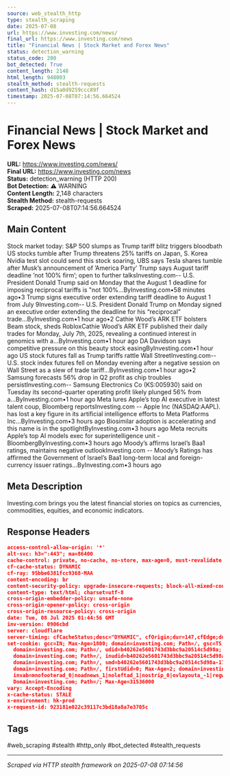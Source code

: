 ```yaml
---
source: web_stealth_http
type: stealth_scraping
date: 2025-07-08
url: https://www.investing.com/news/
final_url: https://www.investing.com/news
title: "Financial News | Stock Market and Forex News"
status: detection_warning
status_code: 200
bot_detected: True
content_length: 2148
html_length: 948003
stealth_method: stealth-requests
content_hash: d15a0d9259ccc89f
timestamp: 2025-07-08T07:14:56.664524
---
```


# Financial News | Stock Market and Forex News

**URL:** https://www.investing.com/news/  
**Final URL:** https://www.investing.com/news  
**Status:** detection_warning (HTTP 200)  
**Bot Detection:** ⚠️ WARNING  
**Content Length:** 2,148 characters  
**Stealth Method:** stealth-requests  
**Scraped:** 2025-07-08T07:14:56.664524  

## Main Content

Stock market today: S&P 500 slumps as Trump tariff blitz triggers bloodbath US stocks tumble after Trump threatens 25% tariffs on Japan, S. Korea Nvidia test slot could send this stock soaring, UBS says Tesla shares tumble after Musk’s announcement of ’America Party’ Trump says August tariff deadline ’not 100% firm’; open to further talksInvesting.com-- U.S. President Donald Trump said on Monday that the August 1 deadline for imposing reciprocal tariffs is "not 100%...ByInvesting.com•58 minutes ago•3 Trump signs executive order extending tariff deadline to August 1 from July 9Investing.com-- U.S. President Donald Trump on Monday signed an executive order extending the deadline for his “reciprocal” trade...ByInvesting.com•1 hour ago•2 Cathie Wood’s ARK ETF bolsters Beam stock, sheds RobloxCathie Wood’s ARK ETF published their daily trades for Monday, July 7th, 2025, revealing a continued interest in genomics with a...ByInvesting.com•1 hour ago DA Davidson says competitive pressure on this beauty stock easingByInvesting.com•1 hour ago US stock futures fall as Trump tariffs rattle Wall StreetInvesting.com-- U.S. stock index futures fell on Monday evening after a negative session on Wall Street as a slew of trade tariff...ByInvesting.com•1 hour ago•2 Samsung forecasts 56% drop in Q2 profit as chip troubles persistInvesting.com-- Samsung Electronics Co (KS:005930) said on Tuesday its second-quarter operating profit likely plunged 56% from a...ByInvesting.com•1 hour ago Meta lures Apple’s top AI executive in latest talent coup, Bloomberg reportsInvesting.com -- Apple Inc (NASDAQ:AAPL). has lost a key figure in its artificial intelligence efforts to Meta Platforms Inc...ByInvesting.com•3 hours ago Biosimilar adoption is accelerating and this name is in the spotlightByInvesting.com•3 hours ago Meta recruits Apple’s top AI models exec for superintelligence unit - BloombergByInvesting.com•3 hours ago Moody’s affirms Israel’s Baa1 ratings, maintains negative outlookInvesting.com -- Moody’s Ratings has affirmed the Government of Israel’s Baa1 long-term local and foreign-currency issuer ratings...ByInvesting.com•3 hours ago

## Meta Description

Investing.com brings you the latest financial stories on topics as currencies, commodities, equities, and economic indicators.






## Response Headers

```json
access-control-allow-origin: '*'
alt-svc: h3=":443"; ma=86400
cache-control: private, no-cache, no-store, max-age=0, must-revalidate
cf-cache-status: DYNAMIC
cf-ray: 95bbe6381fcc9368-MAA
content-encoding: br
content-security-policy: upgrade-insecure-requests; block-all-mixed-content
content-type: text/html; charset=utf-8
cross-origin-embedder-policy: unsafe-none
cross-origin-opener-policy: cross-origin
cross-origin-resource-policy: cross-origin
date: Tue, 08 Jul 2025 01:44:56 GMT
inv-version: 0906cbd
server: cloudflare
server-timing: cfCacheStatus;desc="DYNAMIC", cfOrigin;dur=147,cfEdge;dur=17
set-cookie: gcc=IN; Max-Age=1800; domain=investing.com; Path=/, gsc=TS; Max-Age=1800;
  domain=investing.com; Path=/, udid=b40262e5601743d3bbc9a20514c5d98a; Max-Age=31536000;
  domain=investing.com; Path=/, inudid=b40262e5601743d3bbc9a20514c5d98a; Max-Age=31536000;
  domain=investing.com; Path=/, smd=b40262e5601743d3bbc9a20514c5d98a-1751939096; Max-Age=1800;
  domain=investing.com; Path=/, firstUdid=0; Max-Age=2; domain=investing.com; Path=/,
  invab=mnofooterad_0|noadnews_1|noleftad_1|nostrip_0|ovlayouta_-1|regwall_1|videoalloc_2;
  Domain=investing.com; Path=/; Max-Age=31536000
vary: Accept-Encoding
x-cache-status: STALE
x-environment: hk-prod
x-request-id: 923181e022c39117c3bd18a8a7e3705c

```

## Tags

#web_scraping #stealth #http_only #bot_detected #stealth_requests

---
*Scraped via HTTP stealth framework on 2025-07-08 07:14:56*
